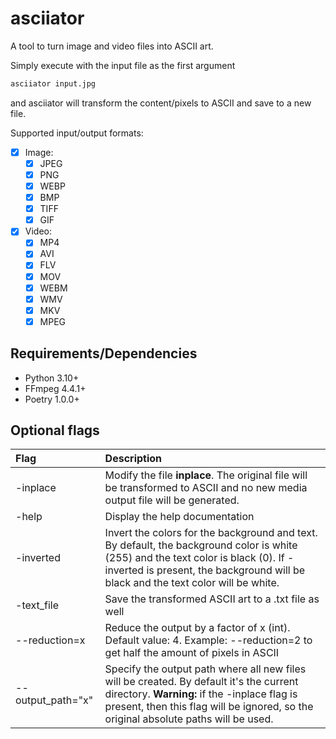 # asciiator
A tool to turn image and video files into ASCII art.

Simply execute with the input file as the first argument
```sh
asciiator input.jpg
```

and asciiator will transform the content/pixels to ASCII and save to a new file.

Supported input/output formats:

- [x] Image:
   - [x] JPEG
   - [x] PNG
   - [x] WEBP
   - [x] BMP
   - [x] TIFF
   - [x] GIF
- [x] Video:
   - [x] MP4
   - [x] AVI
   - [x] FLV
   - [x] MOV
   - [x] WEBM
   - [x] WMV
   - [x] MKV
   - [x] MPEG

## Requirements/Dependencies

- Python 3.10+
- FFmpeg 4.4.1+
- Poetry 1.0.0+

## Optional flags

| Flag              | Description                                                                                                                                                                                                                    |
|:------------------|:-------------------------------------------------------------------------------------------------------------------------------------------------------------------------------------------------------------------------------|
| -inplace          | Modify the file **inplace**. The original file will be transformed to ASCII and no new media output file will be generated.                                                                                                    |
| -help             | Display the help documentation                                                                                                                                                                                                 |
| -inverted         | Invert the colors for the background and text. By default, the background color is white (255) and the text color is black (0). If -inverted is present, the background will be black and the text color will be white.        |
| -text_file        | Save the transformed ASCII art to a .txt file as well                                                                                                                                                                          |
| --reduction=x     | Reduce the output by a factor of x (int). Default value: 4. Example: --reduction=2 to get half the amount of pixels in ASCII                                                                                                   |
| --output_path="x" | Specify the output path where all new files will be created. By default it's the current directory. **Warning:** if the -inplace flag is present, then this flag will be ignored, so the original absolute paths will be used. |
